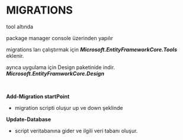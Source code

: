 # MIGRATIONS

tool altında 

package manager console üzerinden yapılır 

migrations ları çalıştırmak için ***Microsoft.EntityFrameworkCore.Tools*** eklenir.

ayrıca uygulama için Design paketinide indir. ***Microsoft.EntityFramworkCore.Design***

<br>

**Add-Migration startPoint**

-   migration scripti oluşur up ve down şeklinde

**Update-Database**

-   script veritabanına gider ve ilgili veri tabanı oluşur.








